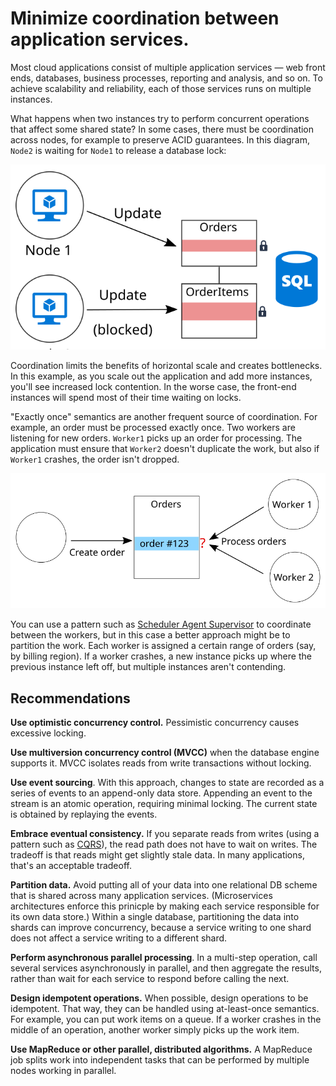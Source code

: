 # Minimize coordination between application services. 

Most cloud applications consist of multiple application services &mdash; web front ends, databases, business processes, reporting and analysis, and so on. To achieve scalability and reliability, each of those services runs on multiple instances. 

What happens when two instances try to perform concurrent operations that affect  some shared state? In some cases, there must be coordination across nodes, for example to preserve ACID guarantees. In this diagram, `Node2` is waiting for `Node1` to release a database lock:

![](./images/database-lock.svg)

Coordination limits the benefits of horizontal scale and creates bottlenecks. In this example, as you scale out the application and add more instances, you'll see increased lock contention. In the worse case, the front-end instances will spend most of their time waiting on locks.

"Exactly once" semantics are another frequent source of coordination. For example, an order must be processed exactly once. Two workers are listening for new orders. `Worker1` picks up an order for processing. The application must ensure that `Worker2` doesn't duplicate the work, but also if `Worker1` 
crashes, the order isn't dropped.

![](./images/coordination.svg)

You can use a pattern such as [Scheduler Agent Supervisor][sas-pattern] to coordinate between the workers, but in this case a better approach might be to partition the work. Each worker is assigned a certain range of orders (say, by billing region). If a worker crashes, a new instance picks up where the previous instance left off, but multiple instances aren't contending.

## Recommendations

**Use optimistic concurrency control.** Pessimistic concurrency causes excessive locking.

**Use multiversion concurrency control (MVCC)** when the database engine supports it. MVCC isolates reads from write transactions without locking. 

**Use event sourcing**. With this approach, changes to state are recorded as a series of events to an append-only data store. Appending an event to the stream is an atomic operation, requiring minimal locking. The current state is obtained by replaying the events.

**Embrace eventual consistency.** If you separate reads from writes (using a pattern such as [CQRS][cqrs]), the read path does not have to wait on writes. The tradeoff is that reads might get slightly stale data. In many applications, that's an acceptable tradeoff.

**Partition data.**  Avoid putting all of your data into one relational DB scheme that is shared across many application services. (Microservices architectures enforce this prinicple by making each service responsible for its own data store.) Within a single database, partitioning the data into shards can improve concurrency, because a service writing to one shard does not affect a service writing to a different shard.

**Perform asynchronous parallel processing**. In a multi-step operation, call several services asynchronously in parallel, and then aggregate the results, rather than wait for each service to respond before calling the next.	

**Design idempotent operations.** When possible, design operations to be idempotent. That way, they can be handled using at-least-once semantics. For example, you can put work items on a queue. If a worker crashes in the middle of an operation, another worker simply picks up the work item.

**Use MapReduce or other parallel, distributed algorithms.** A MapReduce job splits work into independent tasks that can be performed by multiple nodes working in parallel.


<!-- links -->

[cqrs]: ../patterns/command-and-query-responsibility-segregation-cqrs.md
[sas-pattern]: ../patterns/scheduler-agent-supervisor.md